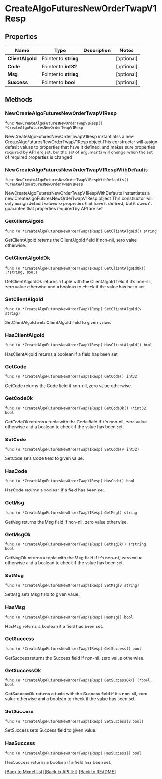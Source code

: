 # CreateAlgoFuturesNewOrderTwapV1Resp

## Properties

Name | Type | Description | Notes
------------ | ------------- | ------------- | -------------
**ClientAlgoId** | Pointer to **string** |  | [optional] 
**Code** | Pointer to **int32** |  | [optional] 
**Msg** | Pointer to **string** |  | [optional] 
**Success** | Pointer to **bool** |  | [optional] 

## Methods

### NewCreateAlgoFuturesNewOrderTwapV1Resp

`func NewCreateAlgoFuturesNewOrderTwapV1Resp() *CreateAlgoFuturesNewOrderTwapV1Resp`

NewCreateAlgoFuturesNewOrderTwapV1Resp instantiates a new CreateAlgoFuturesNewOrderTwapV1Resp object
This constructor will assign default values to properties that have it defined,
and makes sure properties required by API are set, but the set of arguments
will change when the set of required properties is changed

### NewCreateAlgoFuturesNewOrderTwapV1RespWithDefaults

`func NewCreateAlgoFuturesNewOrderTwapV1RespWithDefaults() *CreateAlgoFuturesNewOrderTwapV1Resp`

NewCreateAlgoFuturesNewOrderTwapV1RespWithDefaults instantiates a new CreateAlgoFuturesNewOrderTwapV1Resp object
This constructor will only assign default values to properties that have it defined,
but it doesn't guarantee that properties required by API are set

### GetClientAlgoId

`func (o *CreateAlgoFuturesNewOrderTwapV1Resp) GetClientAlgoId() string`

GetClientAlgoId returns the ClientAlgoId field if non-nil, zero value otherwise.

### GetClientAlgoIdOk

`func (o *CreateAlgoFuturesNewOrderTwapV1Resp) GetClientAlgoIdOk() (*string, bool)`

GetClientAlgoIdOk returns a tuple with the ClientAlgoId field if it's non-nil, zero value otherwise
and a boolean to check if the value has been set.

### SetClientAlgoId

`func (o *CreateAlgoFuturesNewOrderTwapV1Resp) SetClientAlgoId(v string)`

SetClientAlgoId sets ClientAlgoId field to given value.

### HasClientAlgoId

`func (o *CreateAlgoFuturesNewOrderTwapV1Resp) HasClientAlgoId() bool`

HasClientAlgoId returns a boolean if a field has been set.

### GetCode

`func (o *CreateAlgoFuturesNewOrderTwapV1Resp) GetCode() int32`

GetCode returns the Code field if non-nil, zero value otherwise.

### GetCodeOk

`func (o *CreateAlgoFuturesNewOrderTwapV1Resp) GetCodeOk() (*int32, bool)`

GetCodeOk returns a tuple with the Code field if it's non-nil, zero value otherwise
and a boolean to check if the value has been set.

### SetCode

`func (o *CreateAlgoFuturesNewOrderTwapV1Resp) SetCode(v int32)`

SetCode sets Code field to given value.

### HasCode

`func (o *CreateAlgoFuturesNewOrderTwapV1Resp) HasCode() bool`

HasCode returns a boolean if a field has been set.

### GetMsg

`func (o *CreateAlgoFuturesNewOrderTwapV1Resp) GetMsg() string`

GetMsg returns the Msg field if non-nil, zero value otherwise.

### GetMsgOk

`func (o *CreateAlgoFuturesNewOrderTwapV1Resp) GetMsgOk() (*string, bool)`

GetMsgOk returns a tuple with the Msg field if it's non-nil, zero value otherwise
and a boolean to check if the value has been set.

### SetMsg

`func (o *CreateAlgoFuturesNewOrderTwapV1Resp) SetMsg(v string)`

SetMsg sets Msg field to given value.

### HasMsg

`func (o *CreateAlgoFuturesNewOrderTwapV1Resp) HasMsg() bool`

HasMsg returns a boolean if a field has been set.

### GetSuccess

`func (o *CreateAlgoFuturesNewOrderTwapV1Resp) GetSuccess() bool`

GetSuccess returns the Success field if non-nil, zero value otherwise.

### GetSuccessOk

`func (o *CreateAlgoFuturesNewOrderTwapV1Resp) GetSuccessOk() (*bool, bool)`

GetSuccessOk returns a tuple with the Success field if it's non-nil, zero value otherwise
and a boolean to check if the value has been set.

### SetSuccess

`func (o *CreateAlgoFuturesNewOrderTwapV1Resp) SetSuccess(v bool)`

SetSuccess sets Success field to given value.

### HasSuccess

`func (o *CreateAlgoFuturesNewOrderTwapV1Resp) HasSuccess() bool`

HasSuccess returns a boolean if a field has been set.


[[Back to Model list]](../README.md#documentation-for-models) [[Back to API list]](../README.md#documentation-for-api-endpoints) [[Back to README]](../README.md)


